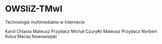 # OWSIiZ-TMwI
Technologie multimedialne w Internecie

Karol Chlasta
Mateusz Przydacz
Michał Czuryłło
Mateusz Przydacz
Norbert Kulus
Maciej Nowowiejski